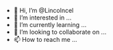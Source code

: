 - 👋 Hi, I’m @Lincolncel
- 👀 I’m interested in ...
- 🌱 I’m currently learning ...
- 💞️ I’m looking to collaborate on ...
- 📫 How to reach me ...

<!---
Lincolncel/Lincolncel is a ✨ special ✨ repository because its `README.md` (this file) appears on your GitHub profile.
You can click the Preview link to take a look at your changes.
--->
